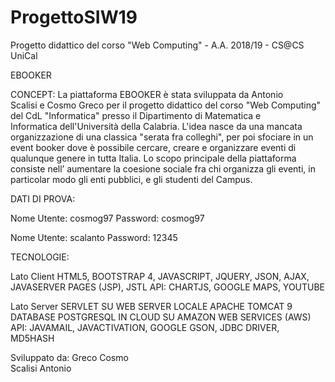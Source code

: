 # ProgettoSIW19
Progetto didattico del corso "Web Computing" - A.A. 2018/19 - CS@CS UniCal

EBOOKER

CONCEPT:
La piattaforma EBOOKER è stata sviluppata da Antonio Scalisi e Cosmo Greco per il progetto didattico del corso "Web Computing" del CdL "Informatica" presso il Dipartimento di Matematica e Informatica dell'Università della Calabria. L'idea nasce da una mancata organizzazione di una classica "serata fra colleghi", per poi sfociare in un event booker dove è possibile cercare, creare e organizzare eventi di qualunque genere in tutta Italia. Lo scopo principale della piattaforma consiste nell’ aumentare la coesione sociale fra chi organizza gli eventi, in particolar modo gli enti pubblici, e gli studenti del Campus.

DATI DI PROVA:

Nome Utente: cosmog97
Password: cosmog97

Nome Utente: scalanto
Password: 12345

TECNOLOGIE:

Lato Client
HTML5, BOOTSTRAP 4, JAVASCRIPT, JQUERY, JSON, AJAX, JAVASERVER PAGES (JSP), JSTL
API: CHARTJS, GOOGLE MAPS, YOUTUBE

Lato Server
SERVLET SU WEB SERVER LOCALE APACHE TOMCAT 9
DATABASE POSTGRESQL IN CLOUD SU AMAZON WEB SERVICES (AWS)
API: JAVAMAIL, JAVACTIVATION, GOOGLE GSON, JDBC DRIVER, MD5HASH

Sviluppato da:
Greco Cosmo <br>
Scalisi Antonio <br>
